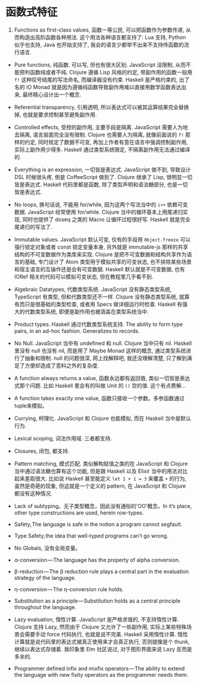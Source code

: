 # 函数式特征

1. Functions as first-class values, 函数一等公民, 可以把函数作为参数传递, 从而构造出高阶函数各种用法. 这个用法各种语言都支持了: Lua 支持, Python 似乎也支持, Java 也开始支持了, 我会的语言少都举不出来不支持传函数的流行语言.

- Pure functions, 纯函数. 可以写, 但也有很大区别. JavaScript 没限制, 从而不能预判函数纯或者不纯. Clojure 遵循 Lisp 风格的约定, 带副作用的函数一般用 `f!` 这种叹号结尾的写法命名, 而编译器没有约束. Haskell 是严格约束的, 出了名的 IO Monad 就是因为遵循纯函数导致副作用难以直接用数学函数表达出来, 最终精心设计出一个概念.

- Referential transparency, 引用透明, 所以表达式可以被其运算结果完全替换掉, 也就是要求控制甚至避免副作用.

- Controlled effects, 受控的副作用, 主要手段是隔离. JavaScript 需要人为地去隔离, 语言层面完全没有限制. Clojure 也需要人为隔离, 就像前面说的 `f!` 那样的约定, 同时规定了数据不可变, 再加上作者有意在语言中强调控制副作用, 实际上副作用少得多. Haskell 通过类型系统限定, 不隔离副作用无法通过编译的.

- Everything is an expression, 一切皆是表达式. JavaScript 做不到, 导致设计 DSL 时候很头疼, 倒是 CoffeeScript 做到了. Clojure 继承了 Lisp, 很明显一切皆是表达式. Haskell 代码里都是函数, 除了类型声明和语法糖部分, 也是一切皆是表达式.

- No loops, 换句话说, 不能用 for/while, 因为这两个写法当中的 `i++` 依赖可变数据. JavaScript 经常使用 for/while. Clojure 当中的循环基本上用尾递归实现, 同时也提供了 doseq 之类的 Macro 让循环过程很好写. Haskell 就是完全尾递归的写法了.

- Immutable values. JavaScript 默认可变, 仅有的手段用 `Object.freeze` 可以强行锁定对象或者 const 锁定变量本身, 另外就是 immutable-js 那样的共享结构的不可变数据作为类库来实现. Clojure 是把不可变数据和结构共享作为语言的基础, 专门设计了 Atom 类型用于模拟共享的可变状态, 也不排除某些场景和宿主语言的互操作还是会有可变数据. Haskell 默认就是不可变数据, 也有 IORef 相关的代码可以模拟可变状态, 但在教程里几乎看不到.

- Algebraic Datatypes, 代数类型系统. JavaScript 没有静态类型系统, TypeScript 有类型, 但和代数类型还不一样. Clojure 没有静态类型系统, 就算有而只是很基础的类型检查, 或者用 Specs 做详细运行时检查. Haskell 有强大的代数类型系统, 即便是副作用也被涵盖在类型系统当中.

- Product types. Haskell 通过代数类型系统支持. The ability to form type pairs, in an ad-hoc fashion. Generalizes to records.

- No Null. JavaScript 当中有 undefined 和 null. Clojure 当中只有 nil. Haskell 里没有 null 也没有 nil, 而是用了 Maybe Monad 这样的概念, 通过类型系统进行了抽象和限制. null 的问题很深, 网上找解释吧, 我还没理解清楚, 只了解到满足了方便却造成了意料之外的复杂度.

- A function always returns a value, 函数永远都有返回值, 类似一切皆是表达式那个问题. 比如 Haskell 里会有的叫做 Unit 的 `()` 空的值. 这个有点费解...

- A function takes exactly one value, 函数只接收一个参数。多参函数通过tuple来模拟。

- Currying, 柯理化. JavaScript 和 Clojure 也能模拟, 而在 Haskell 当中是默认行为.

- Lexical scoping, 词法作用域. 三者都支持.

- Closures, 闭包, 都支持.

- Pattern matching, 模式匹配. 类似解构赋值之类的在 JavaScript 和 Clojure 当中通过语法糖也算有这个功能, 但是跟 Haskell 以及 Elixir 当中的用法对比起来差距很大. 比如说 Haskell 甚至能定义 `let 1 + 1 = 3` 来覆盖 `+` 的行为, 虽然是奇葩的现象, 但这就是一个定义的 pattern, 在 JavaScript 和 Clojure 都没有这种情况.

- Lack of subtyping。无子类型概念，因此没有通俗的'OO'概念。In it’s place, other type constructions are used, herein row-types.

- Safety, The language is safe in the notion a program cannot segfault.

- Type Safety, the idea that well-typed programs can’t go wrong.

- No Globals, 没有全局变量。

-  α-conversion — The language has the property of alpha conversion.

- β-reduction — The β reduction rule plays a central part in the evaluation strategy of the language.

- η-conversion — The η-conversion rule holds.

- Substitution as a principle — Substitution holds as a central principle throughout the language.

- Lazy evaluation, 惰性计算. JavaScript 是严格求值的, 不支持惰性计算. Clojure 支持 Lazy, 然而由于 Clojure 又允许了一些副作用, 实际上某些特殊场景会需要手动 force 代码执行, 也就是说不完美. Haskell 采用惰性计算. 惰性计算就是说代码里的表达式被真正使用来才会真正执行, 否则就像是个 thunk, 继续以表达式存储着. 我印象里 Elm 社区说过, 对于图形界面来说 Lazy 反而是多余的.

- Programmer defined infix and mixfix operators — The ability to extend the language with new fixity operators as the programmer needs them.

